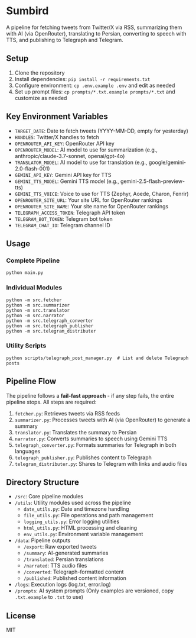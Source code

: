 # Sumbird

A pipeline for fetching tweets from Twitter/X via RSS, summarizing them with AI (via OpenRouter), translating to Persian, converting to speech with TTS, and publishing to Telegraph and Telegram.

## Setup

1. Clone the repository
2. Install dependencies: `pip install -r requirements.txt`
3. Configure environment: `cp .env.example .env` and edit as needed
4. Set up prompt files: `cp prompts/*.txt.example prompts/*.txt` and customize as needed

## Key Environment Variables

- `TARGET_DATE`: Date to fetch tweets (YYYY-MM-DD, empty for yesterday)
- `HANDLES`: Twitter/X handles to fetch
- `OPENROUTER_API_KEY`: OpenRouter API key
- `OPENROUTER_MODEL`: AI model to use for summarization (e.g., anthropic/claude-3.7-sonnet, openai/gpt-4o)
- `TRANSLATOR_MODEL`: AI model to use for translation (e.g., google/gemini-2.0-flash-001)
- `GEMINI_API_KEY`: Gemini API key for TTS
- `GEMINI_TTS_MODEL`: Gemini TTS model (e.g., gemini-2.5-flash-preview-tts)
- `GEMINI_TTS_VOICE`: Voice to use for TTS (Zephyr, Aoede, Charon, Fenrir)
- `OPENROUTER_SITE_URL`: Your site URL for OpenRouter rankings
- `OPENROUTER_SITE_NAME`: Your site name for OpenRouter rankings
- `TELEGRAPH_ACCESS_TOKEN`: Telegraph API token
- `TELEGRAM_BOT_TOKEN`: Telegram bot token
- `TELEGRAM_CHAT_ID`: Telegram channel ID

## Usage

### Complete Pipeline
```
python main.py
```

### Individual Modules
```
python -m src.fetcher
python -m src.summarizer
python -m src.translator
python -m src.narrator
python -m src.telegraph_converter
python -m src.telegraph_publisher
python -m src.telegram_distributer
```

### Utility Scripts
```
python scripts/telegraph_post_manager.py  # List and delete Telegraph posts
```

## Pipeline Flow

The pipeline follows a **fail-fast approach** - if any step fails, the entire pipeline stops. All steps are required:

1. `fetcher.py`: Retrieves tweets via RSS feeds
2. `summarizer.py`: Processes tweets with AI (via OpenRouter) to generate a summary
3. `translator.py`: Translates the summary to Persian
4. `narrator.py`: Converts summaries to speech using Gemini TTS
5. `telegraph_converter.py`: Formats summaries for Telegraph in both languages
6. `telegraph_publisher.py`: Publishes content to Telegraph
7. `telegram_distributer.py`: Shares to Telegram with links and audio files

## Directory Structure

- `/src`: Core pipeline modules 
- `/utils`: Utility modules used across the pipeline
  - `date_utils.py`: Date and timezone handling
  - `file_utils.py`: File operations and path management
  - `logging_utils.py`: Error logging utilities
  - `html_utils.py`: HTML processing and cleaning
  - `env_utils.py`: Environment variable management
- `/data`: Pipeline outputs
  - `/export`: Raw exported tweets
  - `/summary`: AI-generated summaries
  - `/translated`: Persian translations
  - `/narrated`: TTS audio files
  - `/converted`: Telegraph-formatted content
  - `/published`: Published content information
- `/logs`: Execution logs (log.txt, error.log)
- `/prompts`: AI system prompts (Only examples are versioned, copy `.txt.example` to `.txt` to use)

## License

MIT